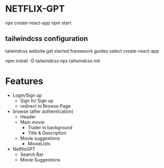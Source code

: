 # NETFLIX-GPT

npx create-react-app
npm start

## tailwindcss configuration

taiwindcss website
get started
framework guides
select create-react-app

npm install -D tailwindcss
npx tailwindcss init

# Features

- Login/Sign up
  - Sign In/ Sign up
  - redirect to Browse Page
- browse (after authentication)
  - Header
  - Main movie
    - Trailer in background
    - Title & Description
  - Movie suggestions
    - MovieLists
- NetflixGPT
  - Search Bar
  - Movie Suggestions
